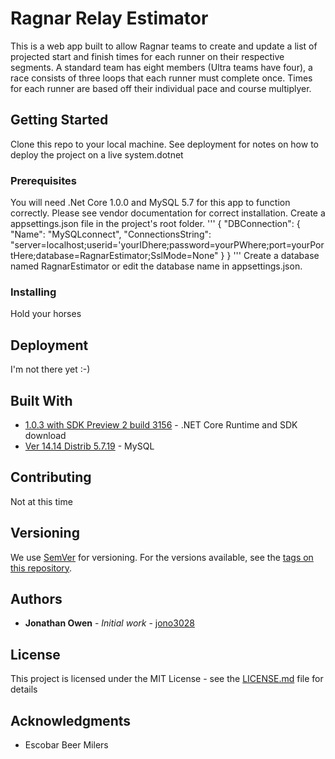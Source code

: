 # Ragnar Relay Estimator

This is a web app built to allow Ragnar teams to create and update a list of projected start and finish times for each runner on their respective segments. A standard team has eight members (Ultra teams have four), a race consists of three loops that each runner must complete once. Times for each runner are based off their individual pace and course multiplyer.

## Getting Started

Clone this repo to your local machine. See deployment for notes on how to deploy the project on a live system.dotnet

### Prerequisites

You will need .Net Core 1.0.0 and MySQL 5.7 for this app to function correctly. Please see vendor documentation for correct installation. Create a appsettings.json file in the project's root folder.
'''
{
  "DBConnection":
  {
    "Name": "MySQLconnect",
    "ConnectionsString": "server=localhost;userid='yourIDhere;password=yourPWhere;port=yourPortHere;database=RagnarEstimator;SslMode=None"
  }
}
'''
Create a database named RagnarEstimator or edit the database name in appsettings.json.

### Installing

Hold your horses

## Deployment

I'm not there yet :-)

## Built With

* [1.0.3 with SDK Preview 2 build 3156](https://github.com/dotnet/core/blob/master/release-notes/download-archives/1.0.3-preview2-download.md) - .NET Core Runtime and SDK download
* [Ver 14.14 Distrib 5.7.19](https://dev.mysql.com/downloads/) - MySQL

## Contributing

Not at this time

## Versioning

We use [SemVer](http://semver.org/) for versioning. For the versions available, see the [tags on this repository](https://github.com/jono3028/RagnarEstimator/tags). 

## Authors

* **Jonathan Owen** - *Initial work* - [jono3028](https://github.com/jono3028)

## License

This project is licensed under the MIT License - see the [LICENSE.md](LICENSE.md) file for details

## Acknowledgments

* Escobar Beer Milers